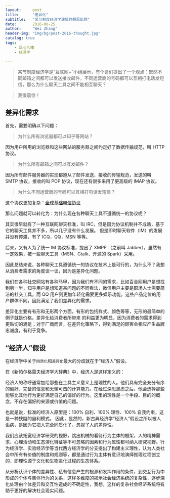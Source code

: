 ```yaml
---
layout:     post
title:      "差异化"
subtitle:   "某节制度经济学课后的胡思乱想"
date:       2016-06-25
author:     "Wei Zhang"
header-img: "img/bg/post-2016-thought.jpg"
catalog: true
tags:
    - 乱七八糟
    - 经济学   

---
```


>某节制度经济学是“互联网+”小组展示，有个哥们提出了一个观点：既然不同邮箱之间都可以发送接收邮件，不同运营商的号码都可以互相打电话发短信，那么为什么聊天工具之间不能相互聊天？

>我很震惊！

## 差异化需求

首先，需要明确以下问题：

>为什么所有浏览器都可以知乎等网站？

因为用户所用的浏览器和这些网站的服务器之间约定好了数据传输规范，叫 HTTP 协议。

>为什么所有邮箱之间可以互发邮件？

因为所有邮件服务器的实现都遵从了邮件发送、接收的传输规范，发送的叫 SMTP 协议，接收的叫 POP 协议，现在还有很多采用了更高级的 IMAP 协议。

>为什么不同运营商的号码可以互相打电话发短信？

这个协议更加复杂：[全球基础电信协议](http://zy.zwbk.org/index.php/%E5%85%A8%E7%90%83%E5%9F%BA%E7%A1%80%E7%94%B5%E4%BF%A1%E5%8D%8F%E8%AE%AE)

那么问题就可以转化为：为什么现在各种聊天工具不遵循统一的协议呢？

其实很早就有了一种互联网聊天标准，叫 IRC，但是因为协议机制并不成熟，基于它的聊天工具并不多，所以几乎没有什么发展。
但是即时聊天软件（IM）的发展并没有停滞，有了 ICQ，QQ，MSN 等等。

后来，又有人为了统一 IM 协议标准，提出了 XMPP （之前叫 Jabber），虽然有一定效果，被一些聊天工具（MSN、Gtalk、开源的 Spark）采用。

因此总结来说，各种聊天工具遵循统一的协议在技术上是可行的，为什么不？我想从消费者需求的角度谈一谈，因为是差异化问题。

我们在各种社交网站有各种马甲，因为我们有不同的需求，比如百合网用户是想找到另一半，知乎用户是想知道某问题的不同看法，微信用户主要是职场人士需要简洁的社交工具，而 QQ 用户则更加年轻化需要更多娱乐功能。这些产品定位的用户群体不同，因此满足了我们差异化的需求。

差异化主要有有形和无形两个方面，有形的包括样式、颜色等等，无形的最简单的例子就是价格。差异化给消费者所带来 的利益更为明显，因为消费者的需求得到更贴切的满足；对于厂商而言，在差异化策略下，得到满足的顾客会相应产生品牌忠诚度，有利于竞争。

## “经济人”假设

在经济学中关于`同质化`和`差异化`最大的分歧就在于“经济人”假设。

在《新帕尔格雷夫经济学大辞典》中，经济人是这样定义的：

经济人的称呼通常加给那些在工具主义意义上是理性的人。他们具有完全充分有序的偏好、完备的信息和无懈可击的计算能力。在经过深思熟虑之后，他会选择那些能够比其他行为更好满足自己的偏好的行为。这里的理性是一个手段、目的的概念，不存在偏好的来源或价值的问题。

也就是说，标准的经济人原型是：100% 自利、100% 理性、100% 自我约束，这是一种狭隘的自利模式。
因此，显然的，新古典经济学“经济人”假设之所以被人诟病，是因为它把人完全同质化了，忽视了人的差异性。

我们应该拓宽经济学研究的视野，跳出机械的看待行为主体的框架，人的精神需求、心理活动和生态演化特征等不可忽略的因素和行为属性都可纳入研究视野。行为经济学、实验经济学等当代西方经济学的分支提出了构建主义理性，认为人类社会中所有有价值的制度和规则等，都是通过行为主体有意识地演绎推理过程创立的，即理性源于文化和生物进化过程的生态体系。

从分析认识个体的差异性、私有信息产生的根源和发挥作用的条件，到交互行为中形成的个体与集体行为的关系，这样多维度的揭示社会经济系统的复杂性，逐步深化处理由个体差异和交互性造成的不确定性，我想，这样的复杂社会经济系统将有助于更好的解决社会现实问题。